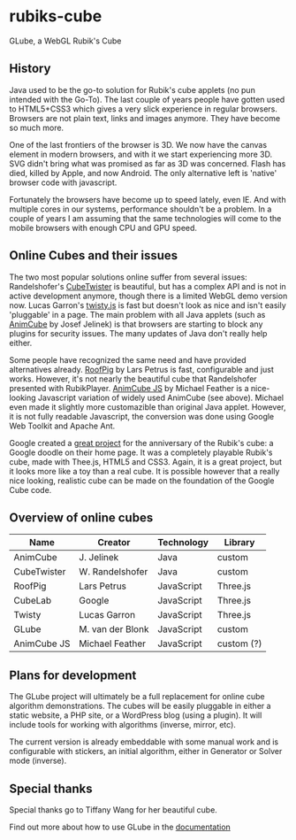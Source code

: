 # rubiks-cube
GLube, a WebGL Rubik's Cube

## History
Java used to be the go-to solution for Rubik's cube applets (no pun intended with the Go-To). The last couple of years people
have gotten used to HTML5+CSS3 which gives a very slick experience in regular browsers. Browsers are not plain text, links and images anymore. They have become so much more.

One of the last frontiers of the browser is 3D. We now have the canvas element in modern browsers, and with it we start 
experiencing more 3D. SVG didn't bring what was promised as far as 3D was concerned. Flash has died, killed by Apple, and now
Android. The only alternative left is 'native' browser code with javascript.

Fortunately the browsers have become up to speed lately, even IE. And with multiple cores in our systems, performance shouldn't be a problem. In a couple of years I am assuming that the same technologies will come to the mobile browsers with enough CPU and GPU speed.

## Online Cubes and their issues
The two most popular solutions online suffer from several issues: Randelshofer's [CubeTwister](http://www.randelshofer.ch/cubetwister/) is beautiful, but has a complex API and is not in active development anymore, though there is a limited WebGL demo version now. Lucas Garron's [twisty.js](http://www.cubing.net/twisty.js/) is fast but doesn't look as nice and isn't easily 'pluggable' in a page. The main problem with all Java applets (such as [AnimCube](http://software.rubikscube.info/AnimCube/) by Josef Jelinek) is that browsers are starting to block any plugins for security issues. The many updates of Java don't really help either.

Some people have recognized the same need and have provided alternatives already. [RoofPig](https://github.com/larspetrus/Roofpig) by Lars Petrus is fast, configurable and just works. However, it's not nearly the beautiful cube that Randelshofer presented with RubikPlayer. [AnimCube JS](http://irbsystems.com/test2/rc/index.html) by Michael Feather is a nice-looking Javascript variation of widely used AnimCube (see above). Michael even made it slightly more customazible than original Java applet. However, it is not fully readable Javascript, the conversion was done using Google Web Toolkit and Apache Ant. 

Google created a [great project](https://www.chrome.com/cubelab) for the anniversary of the Rubik's cube: a Google doodle on their home page. It was a completely playable Rubik's cube, made with Thee.js, HTML5 and CSS3. Again, it is a great project, but it looks more like a toy than a real cube. It is possible however that a really nice looking, realistic cube can be made on the foundation of the Google Cube code.  

## Overview of online cubes
Name        | Creator          | Technology | Library
----------- | ---------------- | ---------- | ---------
AnimCube    | J. Jelinek       | Java       | custom
CubeTwister | W. Randelshofer  | Java       | custom
RoofPig     | Lars Petrus      | JavaScript | Three.js
CubeLab     | Google           | JavaScript | Three.js
Twisty      | Lucas Garron     | JavaScript | Three.js
GLube       | M. van der Blonk | JavaScript | custom
AnimCube JS | Michael Feather  | JavaScript | custom (?)

## Plans for development
The GLube project will ultimately be a full replacement for online cube algorithm demonstrations. The cubes will be easily 
pluggable in either a static website, a PHP site, or a WordPress blog (using a plugin). It will include tools for working
with algorithms (inverse, mirror, etc). 

The current version is already embeddable with some manual work and is configurable with stickers, an initial algorithm, either in Generator or Solver mode (inverse). 

## Special thanks
Special thanks go to Tiffany Wang for her beautiful cube.

Find out more about how to use GLube in the [documentation](https://github.com/blonkm/rubiks-cube/wiki/Documentation)
